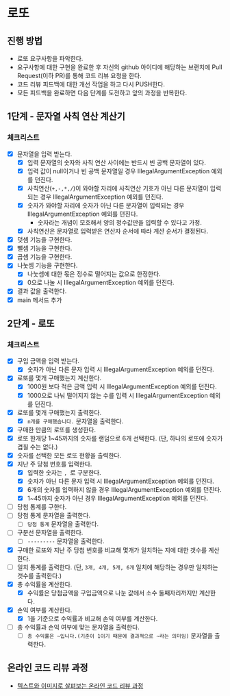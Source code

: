 # 로또
## 진행 방법
* 로또 요구사항을 파악한다.
* 요구사항에 대한 구현을 완료한 후 자신의 github 아이디에 해당하는 브랜치에 Pull Request(이하 PR)를 통해 코드 리뷰 요청을 한다.
* 코드 리뷰 피드백에 대한 개선 작업을 하고 다시 PUSH한다.
* 모든 피드백을 완료하면 다음 단계를 도전하고 앞의 과정을 반복한다.

## 1단계 - 문자열 사칙 연산 계산기
### 체크리스트
- [x] 문자열을 입력 받는다.
  - [x] 입력 문자열의 숫자와 사칙 연산 사이에는 반드시 빈 공백 문자열이 있다.
  - [x] 입력 값이 null이거나 빈 공백 문자열일 경우 IllegalArgumentException 예외를 던진다.
  - [x] 사칙연산(`+,-,*,/`)이 와야할 자리에 사칙연산 기호가 아닌 다른 문자열이 입력되는 경우 IllegalArgumentException 예외를 던진다.
  - [x] 숫자가 와야할 자리에 숫자가 아닌 다른 문자열이 입력되는 경우 IllegalArgumentException 예외를 던진다.
    - 숫자라는 개념이 모호해서 양의 정수값만을 입력할 수 있다고 가정.
  - [x] 사칙연산은 문자열로 입력받은 연산자 순서에 따라 계산 순서가 결정된다.
- [x] 덧셈 기능을 구현한다.
- [x] 뺄셈 기능을 구현한다.
- [x] 곱셈 기능을 구현한다.
- [x] 나눗셈 기능을 구현한다.
  - [x] 나눗셈에 대한 몫은 정수로 떨어지는 값으로 한정한다.
  - [x] 0으로 나눌 시 IllegalArgumentException 예외를 던진다.
- [x] 결과 값을 출력한다.
- [x] main 메서드 추가

## 2단계 - 로또
### 체크리스트
- [x] 구입 금액을 입력 받는다.
  - [x] 숫자가 아닌 다른 문자 입력 시 IllegalArgumentException 예외를 던진다.
- [x] 로또를 몇개 구매했는지 계산한다.
  - [x] 1000원 보다 적은 금액 입력 시 IllegalArgumentException 예외를 던진다.
  - [x] 1000으로 나눠 떨어지지 않는 수를 입력 시 IllegalArgumentException 예외를 던진다.
- [x] 로또를 몇개 구매했는지 출력한다.
  - [x] `n개를 구매했습니다.` 문자열을 출력한다.
- [x] 구매한 만큼의 로또를 생성한다.
- [x] 로또 한개당 1~45까지의 숫자를 랜덤으로 6개 선택한다. (단, 하나의 로또에 숫자가 겹칠 수는 없다.)
- [x] 숫자를 선택한 모든 로또 현황을 출력한다.
- [x] 지난 주 당첨 번호를 입력한다.
  - [x] 입력한 숫자는 `, `로 구분한다.
  - [x] 숫자가 아닌 다른 문자 입력 시 IllegalArgumentException 예외를 던진다.
  - [x] 6개의 숫자를 입력하지 않을 경우 IllegalArgumentException 예외를 던진다.
  - [x] 1~45까지 숫자가 아닌 경우 IllegalArgumentException 예외를 던진다.
- [ ] 당첨 통계를 구한다.
- [ ] 당첨 통계 문자열을 출력한다.
  - [ ] `당첨 통계` 문자열을 출력한다.
- [ ] 구분선 문자열을 출력한다.
  - [ ] `---------` 문자열을 출력한다.
- [x] 구매한 로또와 지난 주 당첨 번호를 비교해 몇개가 일치하는 지에 대한 갯수를 계산한다.
- [ ] 일치 통계를 출력한다. (단, `3개, 4개, 5개, 6개` 일치에 해당하는 경우만 일치하는 갯수를 출력한다.)
- [x] 총 수익률을 계산한다.
  - [x] 수익률은 당첨금액을 구입금액으로 나눈 값에서 소수 둘째자리까지만 계산한다.
- [x] 손익 여부를 계산한다.
  - [x] 1을 기준으로 수익률과 비교해 손익 여부를 계산한다. 
- [ ] 총 수익률과 손익 여부에 맞는 문자열을 출력한다.
  - [ ] `총 수익률은 ~입니다.(기준이 1이기 때문에 결과적으로 ~라는 의미임)` 문자열을 출력한다.

## 온라인 코드 리뷰 과정
* [텍스트와 이미지로 살펴보는 온라인 코드 리뷰 과정](https://github.com/next-step/nextstep-docs/tree/master/codereview)